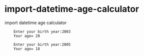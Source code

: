 # import-datetime-age-calculator
import datetime age calculator

        Enter your birth year:2003
        Your age= 20
        
        Enter your birth year:2005
        Your age= 18
